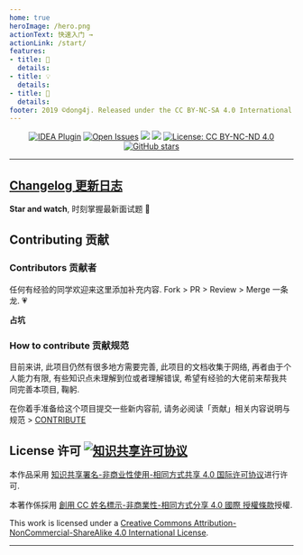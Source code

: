 ```yaml
---
home: true
heroImage: /hero.png
actionText: 快速入门 →
actionLink: /start/
features:
- title: 🍳
  details: 
- title: 💡
  details: 
- title: 🎉
  details: 
footer: 2019 ©dong4j. Released under the CC BY-NC-SA 4.0 International License.
---
```


<div align="center">

[![IDEA Plugin](https://cdn.rawgit.com/sindresorhus/awesome/d7305f38d29fed78fa85652e3a63e154dd8e8829/media/badge.svg)](https://github.com/sindresorhus/awesome) 
[![Open Issues](http://githubbadges.herokuapp.com/boennemann/badges/issues.svg?style=flat)](https://github.com/dong4j/idea-plugin-dev/issues) 
![](https://img.shields.io/github/last-commit/dong4j/idea-plugin-dev.svg) ![](https://img.shields.io/github/repo-size/dong4j/idea-plugin-dev.svg) 
[![License: CC BY-NC-ND 4.0](https://img.shields.io/badge/License-CC%20BY--NC--SA%204.0-03A9F4.svg)](http://creativecommons.org/licenses/by-nc-nd/4.0/)
[![GitHub stars](https://img.shields.io/github/stars/dong4j/idea-plugin-dev.svg?style=social)](https://github.com/dong4j/idea-plugin-dev)

</div>

---

## [Changelog 更新日志](./github/changelog.md)

**Star and watch**, 时刻掌握最新面试题 💪

## Contributing 贡献

### Contributors 贡献者

任何有经验的同学欢迎来这里添加补充内容. Fork > PR > Review > Merge 一条龙. 💗

**占坑**

### How to contribute 贡献规范

目前来讲, 此项目仍然有很多地方需要完善, 此项目的文档收集于网络, 再者由于个人能力有限, 有些知识点未理解到位或者理解错误, 希望有经验的大佬前来帮我共同完善本项目, 鞠躬. 

在你着手准备给这个项目提交一些新内容前, 请务必阅读「贡献」相关内容说明与规范 > [CONTRIBUTE](./github/contribute.md)

## License 许可  [![知识共享许可协议](https://i.creativecommons.org/l/by-nc-sa/4.0/80x15.png)](http://creativecommons.org/licenses/by-nc-sa/4.0/)

本作品采用 [知识共享署名-非商业性使用-相同方式共享 4.0 国际许可协议](http://creativecommons.org/licenses/by-nc-sa/4.0/)进行许可.

本著作係採用 [創用 CC 姓名標示-非商業性-相同方式分享 4.0 國際 授權條款](http://creativecommons.org/licenses/by-nc-sa/4.0/)授權.

This work is licensed under a [Creative Commons Attribution-NonCommercial-ShareAlike 4.0 International License](http://creativecommons.org/licenses/by-nc-sa/4.0/).

---

